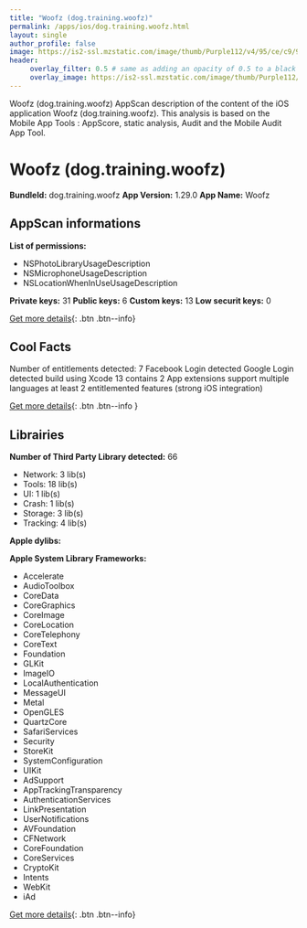 ```yaml
---
title: "Woofz (dog.training.woofz)"
permalink: /apps/ios/dog.training.woofz.html
layout: single
author_profile: false
image: https://is2-ssl.mzstatic.com/image/thumb/Purple112/v4/95/ce/c9/95cec9e2-c6ab-3f39-0703-a9f7728a1858/AppIcon-1x_U007emarketing-0-6-0-85-220.png/512x512bb.jpg
header: 
     overlay_filter: 0.5 # same as adding an opacity of 0.5 to a black background
     overlay_image: https://is2-ssl.mzstatic.com/image/thumb/Purple112/v4/95/ce/c9/95cec9e2-c6ab-3f39-0703-a9f7728a1858/AppIcon-1x_U007emarketing-0-6-0-85-220.png/512x512bb.jpg
---
```

Woofz (dog.training.woofz) AppScan description of the content of the iOS application Woofz (dog.training.woofz). This analysis is based on the Mobile App Tools : AppScore, static analysis, Audit and the Mobile Audit App Tool.

# Woofz (dog.training.woofz)

**BundleId:** dog.training.woofz
**App Version:** 1.29.0
**App Name:** Woofz


## AppScan informations 

**List of permissions:** 
- NSPhotoLibraryUsageDescription
- NSMicrophoneUsageDescription
- NSLocationWhenInUseUsageDescription
  
  
**Private keys:** 31
**Public keys:** 6
**Custom keys:** 13
**Low securit keys:** 0
  
[Get more details](/pricing.html){: .btn .btn--info}

## Cool Facts

Number of entitlements detected: 7
Facebook Login detected
Google Login detected
build using Xcode 13
contains 2 App extensions
support multiple languages
at least 2 entitlemented features (strong iOS integration)
  
[Get more details](/pricing.html){: .btn .btn--info }

## Librairies 
**Number of Third Party Library detected:** 66
- Network: 3 lib(s)
- Tools: 18 lib(s)
- UI: 1 lib(s)
- Crash: 1 lib(s)
- Storage: 3 lib(s)
- Tracking: 4 lib(s)


**Apple dylibs:**


**Apple System Library Frameworks:**
- Accelerate
- AudioToolbox
- CoreData
- CoreGraphics
- CoreImage
- CoreLocation
- CoreTelephony
- CoreText
- Foundation
- GLKit
- ImageIO
- LocalAuthentication
- MessageUI
- Metal
- OpenGLES
- QuartzCore
- SafariServices
- Security
- StoreKit
- SystemConfiguration
- UIKit
- AdSupport
- AppTrackingTransparency
- AuthenticationServices
- LinkPresentation
- UserNotifications
- AVFoundation
- CFNetwork
- CoreFoundation
- CoreServices
- CryptoKit
- Intents
- WebKit
- iAd


  
[Get more details](/pricing.html){: .btn .btn--info}

